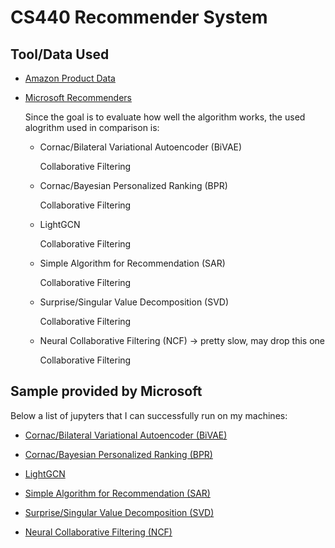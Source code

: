 # CS440 Recommender System

## Tool/Data Used

- [Amazon Product Data](https://jmcauley.ucsd.edu/data/amazon/)

- [Microsoft Recommenders](https://github.com/microsoft/recommenders)

    Since the goal is to evaluate how well the algorithm works, the used alogrithm used in comparison is:

    - Cornac/Bilateral Variational Autoencoder (BiVAE)

        Collaborative Filtering
    - Cornac/Bayesian Personalized Ranking (BPR)
        
        Collaborative Filtering
    - LightGCN

        Collaborative Filtering
    - Simple Algorithm for Recommendation (SAR)

        Collaborative Filtering
    - Surprise/Singular Value Decomposition (SVD)

        Collaborative Filtering

    - Neural Collaborative Filtering (NCF) -> pretty slow, may drop this one

        Collaborative Filtering

## Sample provided by Microsoft

Below a list of jupyters that I can successfully run on my machines:

- [Cornac/Bilateral Variational Autoencoder (BiVAE)](examples/cornac_bivae_deep_dive.ipynb)

- [Cornac/Bayesian Personalized Ranking (BPR)](examples/cornac_bpr_deep_dive.ipynb)
- [LightGCN](examples/lightgcn_deep_dive.ipynb)
- [Simple Algorithm for Recommendation (SAR)](examples/sar_movielens.ipynb)
- [Surprise/Singular Value Decomposition (SVD)](examples/surprise_svd_deep_dive.ipynb)
- [Neural Collaborative Filtering (NCF)](examples/ncf_deep_dive.ipynb)